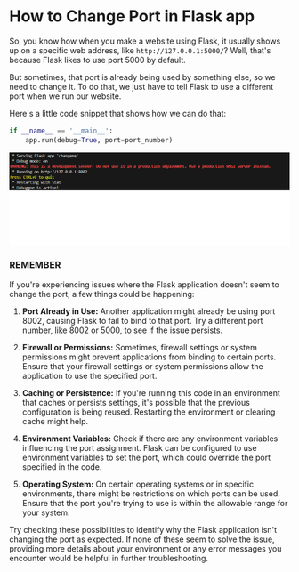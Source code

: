 # How to Change Port in Flask app

So, you know how when you make a website using Flask, it usually shows up on a specific web address, like `http://127.0.0.1:5000/`? Well, that's because Flask likes to use port 5000 by default.

But sometimes, that port is already being used by something else, so we need to change it. To do that, we just have to tell Flask to use a different port when we run our website.

Here's a little code snippet that shows how we can do that:

```python
if __name__ == '__main__':
    app.run(debug=True, port=port_number)
```

![](../usagecovers/5.png)


### REMEMBER

If you're experiencing issues where the Flask application doesn't seem to change the port, a few things could be happening:

1. **Port Already in Use:** Another application might already be using port 8002, causing Flask to fail to bind to that port. Try a different port number, like 8002 or 5000, to see if the issue persists.

2. **Firewall or Permissions:** Sometimes, firewall settings or system permissions might prevent applications from binding to certain ports. Ensure that your firewall settings or system permissions allow the application to use the specified port.

3. **Caching or Persistence:** If you're running this code in an environment that caches or persists settings, it's possible that the previous configuration is being reused. Restarting the environment or clearing cache might help.

4. **Environment Variables:** Check if there are any environment variables influencing the port assignment. Flask can be configured to use environment variables to set the port, which could override the port specified in the code.

5. **Operating System:** On certain operating systems or in specific environments, there might be restrictions on which ports can be used. Ensure that the port you're trying to use is within the allowable range for your system.

Try checking these possibilities to identify why the Flask application isn't changing the port as expected. If none of these seem to solve the issue, providing more details about your environment or any error messages you encounter would be helpful in further troubleshooting.
